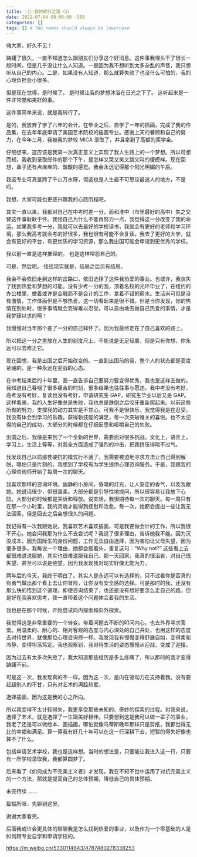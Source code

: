 ```yaml
---
title: ✨🐼✨我的转行之路（1）
date: 2022-07-04 00:00:00 -500
categories: []
tags: [] # TAG names should always be lowercase
---
```


嗨大家，好久不见！

踌躇了很久，一直不知道怎么跟朋友们分享这个好消息。这件事我埋头干了很长一段时间，但是几乎没让什么人知道。一是因为我不想听到太多杂乱的声音，我只想听从自己的内心。二是，如果没有人知道，那么就算失败了也没什么可怕的，我的心理负担会小很多。

但是现在觉得，是时候了。
是时候让我的梦想沐浴在日光之下了。
这听起来是一件非常酷和美好的事。

这件事简单来说，就是我转行了。

是的，我放弃了学了六年的会计。在毕业之后，自学了一年的插画，完成了我的作品集，在去年年底申请了美国艺术院校的插画专业。感谢上天的眷顾和自己的努力，在今年三月，我被我的梦校 MICA 录取了，并且拿到了高额的奖学金。

仔细想来，这应该是我第一次真正意义上实现了我人生路上的一个梦想。所以可想而知，我收到录取邮件的那个下午，是怎样又哭又笑又跳又叫的傻模样。现在回想，鼻子还有点痒痒的、酸酸的感觉。我会永远记得那个阳光明媚的午后。

我这专业可真是跨了千山万水呀，但这也是人生最不可思议最迷人的地方，不是吗。

我想，大家可能也更感兴趣我的心路历程吧。

其实一直以来，我都对自己在中考时差一分，而和淮中（市里最好的高中）失之交臂这件事耿耿于怀。我怪自己为什么不能再努力一点，我觉得这一分改变了我的命运。如果我多考一分，我就可以去最好的学校读书，我就会有更好的老师和学习环境，那么我高考就会考的好很多，我也很有可能不会复读。我去了更好的大学，就会有更好的平台，有更优质的学习资源，那么我出国可能会申请到更优秀的学校。

我以前一直是这样推理的。
也是这样埋怨自己的。

可是，然后呢。
往往现实就是，结局之后另有结局。

我会不会依旧走到这样的岔路口，依旧选择了这件我热爱的事业。也或许，我丧失了找到热爱和梦想的可能。没有少考一分的我，顶着名校的光环毕业了，在纽约的办公楼里，做着或许是金融而不是会计的工作，拿着不错的薪水。生活尚可但是没有激情，工作体面但是不够热爱。这一切看起来是很不错。但是当你发现，你的热情在别处时，很多事情就会变得难以忍受。可以自由地去做自己热爱的事情，才是我梦寐以求的啊！

我慢慢对当年那个差了一分的自己释怀了。因为我最终走在了自己喜欢的路上。

所以把这一分之差放在人生的刻度尺上，不能说是无足轻重，但是只有你想，你永远可以去修正它。

现在回想，我是出国之后开始改变的。一直到出国前的我，整个人的状态都是高度紧绷的，是一种永远在迎战的心态。

在中考结束后的十年里，我一直告诉自己要努力要变得优秀，我也是这样去做的。我知道自己吞咽了很多痛苦的时刻，很多结果也往往事与愿违。我中考没有考好，高考没有考好，复读也没有考好，申请研究生 GAP，研究生毕业以后又是 GAP。这样看来，我的人生好像总是失败，我也总是跌倒之后咬牙重新爬起来。以前这些所有的努力，支撑我的动力其实是不甘心。可我不是很快乐，我觉得我是在忍受。我没有体会到学习的乐趣，获得新技能的满足，每一次突破难关的喜悦。也不太记得的自己的成功，大部分的时候都在仔细反思和咀嚼自己的失败。

出国之后，我像是来到了一个全新的世界，需要面对很多挑战。文化上，语言上，学习上，生活上等等，对我全方面造成了强烈的冲击，把我挤压得喘不过气。

我发现自己以前那套硬抗的模式行不通了。我需要被迫地寻求方法让自己得到解脱，哪怕只是片刻的。我想到了学校有为学生提供心理咨询服务。于是，我跟我的心理咨询师开始了每周一次的聊天。

我喜欢那样的咨询环境。幽静的小房间，昏暗的灯光，让人安定的香气，以及我跟她。她说话很少，但很温柔。大部分都是引导性地提问，所以很容易让我放下心防。大部分的时候都是哭诉和释放。说实话，我很期待每一次的聊天。每一周只有在那一个小时里，我的灵魂才能得到抚慰和治愈。每一次，她都会提出一些让我无法回答，但是回去之后会想很久的问题。

我记得有一次我跟她说，我喜欢艺术喜欢插画，可是我要做会计的工作，所以我很不开心。她会问我那为什么不去尝试呢？我说了很多理由，告诉她我不能。因为沉没成本，因为国际生的身份问题，工作无法自由选择，因为害怕让父母失望，因为很多很多。我每说一个理由，她都会摇着头，重复这句：“Why not?” 这些看上去都很难说说服她，其实也很难说服我自己。那一天回家，我真的很沮丧，对自己很失望，甚至可以说是绝望。因为我发现我对现实好像无能为力。

两年后的今天，我终于明白了。其实人是永远可以有选择的，只不过看你是否真的有勇气做出那个看上去让你冒险，让你没有安全感的选择。可是那时的我，还没有那么快的悟到这个道理。即便咨询结束了，也还是没有想好要怎么走自己的路。但是好在我喜欢思考，我一直带着这个问题体会着我的生活。

我也是在那个时候，开始尝试向内探索和向外探索。

我觉得这是非常重要的一个转变。带着问题去不断的叩问内心，也去外界寻求答案。用温柔的、耐心的、相对客观的态度与内心深处的自己共处，也用这样的态度去对待世界，就像那位心理咨询师一样。我发现我有慢慢变得舒展自如，变得柔和冷静，变得坦荡笃定。我也观察到，我对待生活的姿态慢慢从迎战，变成了迎接。

因为过去有太多次失败了，我太知道那些经历是多么疼痛了，所以那时的我才变得踌躇不前。

可是这一次，我发现真的不一样。因为这一次，是内在驱动力在支持着我。没有要赶超别人的不甘，只有对艺术的满腔热爱。

选择插画，因为这是我的心之所向。

所以我变得不太计较得失，我更享受那些未知的、奇妙的探索的过程。对我来说，选择了艺术，就是选择了一生跟美好相伴。只要想到这是我可以做一辈子的事业，我老了还是可以做绘本、画插画，哪怕就像马蒂斯晚年那样只是剪纸，我都觉得无比的幸福和满足。算一算我有好几十年可以在这一行深耕下去，短暂的得失好像也算不了什么。

包括申请艺术学校，我也是这样想。当时的想法是，只要能让我进入这一行，只要有一所学校录取我，我都算圆梦了。

后来看了《如何成为不完美主义者》才发现，我在不知不觉中运用了对抗完美主义的一个方法，那就是提高自己的总体预期，降低自己的具体预期。

未完待续 ……

篇幅所限，先聊到这里。

谢谢大家看完。

后面我或许会更具体的聊聊我是怎么找到热爱的事业，以及作为一个零基础的人是如何跨专业自学和申请学校的。

https://m.weibo.cn/5330114643/4787480278338253
